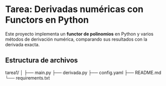 # Tarea: Derivadas numéricas con Functors en Python

Este proyecto implementa un **functor de polinomios** en Python y varios métodos de derivación numérica, comparando sus resultados con la derivada exacta.

## Estructura de archivos

tarea1/
│
├── main.py
├── derivada.py
├── config.yaml
├── README.md
└── requirements.txt
